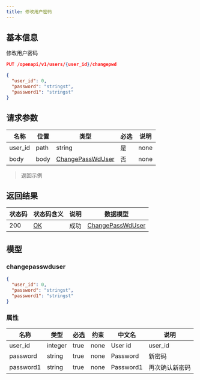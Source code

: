 ```yaml
---
title: 修改用户密码
---
```


## 基本信息

修改用户密码

```json title="请求路径"
PUT /openapi/v1/users/{user_id}/changepwd
```

```json title="Body请求参数"
{
  "user_id": 0,
  "password": "stringst",
  "password1": "stringst"
}
```

## 请求参数

|名称|位置|类型|必选|说明|
|---|---|---|---|---|
|user_id|path|string| 是 |none|
|body|body|[ChangePassWdUser](#changepasswduser)| 否 |none|

> 返回示例

## 返回结果

|状态码|状态码含义|说明|数据模型|
|---|---|---|---|
|200|[OK](https://tools.ietf.org/html/rfc7231#section-6.3.1)|成功|[ChangePassWdUser](#changepasswduser)|

## 模型

### changepasswduser

```json
{
  "user_id": 0,
  "password": "stringst",
  "password1": "stringst"
}

```

### 属性

|名称|类型|必选|约束|中文名|说明|
|---|---|---|---|---|---|
|user_id|integer|true|none|User id|user_id|
|password|string|true|none|Password|新密码|
|password1|string|true|none|Password1|再次确认新密码|